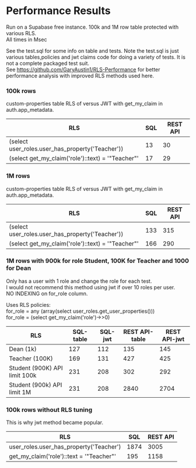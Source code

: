 # Performance Results

Run on a Supabase free instance.
100k and 1M row table protected with various RLS.  
All times in Msec

See the test.sql for some info on table and tests.
Note the test.sql is just various tables,policies and jwt claims code for doing a variety of tests.
It is not a complete packaged test suit.  
See https://github.com/GaryAustin1/RLS-Performance for better performance analysis with improved RLS methods used here.  

### 100k rows
custom-properties table RLS of versus JWT with get_my_claim in auth.app_metadata.  

|RLS| SQL | REST API |
|--|-----|----------|
|(select user_roles.user_has_property('Teacher'))| 13  | 30 |
|(select get_my_claim('role')::text) = '"Teacher"'| 17  | 29|

### 1M rows
custom-properties table RLS of versus JWT with get_my_claim in auth.app_metadata.  

|RLS|SQL|REST API|
|--|--|--|
|(select user_roles.user_has_property('Teacher'))|133|315|
|(select get_my_claim('role')::text) = '"Teacher"'|166|290|

### 1M rows with 900k for role Student, 100K for Teacher and 1000 for Dean   
Only has a user with 1 role and change the role for each test.        
I would not recommend this method using jwt if over 10 roles per user.    
NO INDEXING on for_role column.   

Uses RLS policies:  
for_role = any (array(select user_roles.get_user_properties()))  
for_role = (select get_my_claim('role')->>0)  

| RLS                           | SQL-table | SQL-jwt | REST API-table | REST API-jwt |
|-------------------------------|-----------|---------|----------------|--------------|
| Dean (1k)                     | 127       | 112     | 135            | 145          |
| Teacher (100K)                | 169       | 131     | 427            | 425          |
| Student (900K) API limit 100k | 231 |208|302|292|
| Student (900k) API limit 1M   |231|208|2840|2704|

### 100k rows  without RLS tuning
This is why jwt method became popular.  

| RLS                                      | SQL  | REST API |
|------------------------------------------|------|----------|
| user_roles.user_has_property('Teacher')  | 1874 | 3005     |
| get_my_claim('role')::text = '"Teacher"' | 195  | 1158     |
